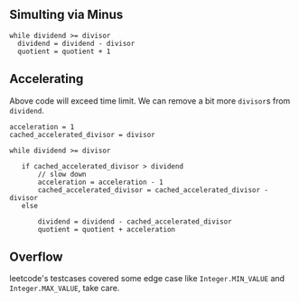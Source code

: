 ## Simulting via Minus


```
while dividend >= divisor
  dividend = dividend - divisor
  quotient = quotient + 1

```
  
## Accelerating

Above code will exceed time limit. 
We can remove a bit more `divisor`s from `dividend`.


```
acceleration = 1
cached_accelerated_divisor = divisor

while dividend >= divisor
   
   if cached_accelerated_divisor > dividend
       // slow down
       acceleration = acceleration - 1
       cached_accelerated_divisor = cached_accelerated_divisor - divisor
   else
   
       dividend = dividend - cached_accelerated_divisor
       quotient = quotient + acceleration
```


## Overflow

leetcode's testcases covered some edge case like `Integer.MIN_VALUE` and `Integer.MAX_VALUE`, take care.
